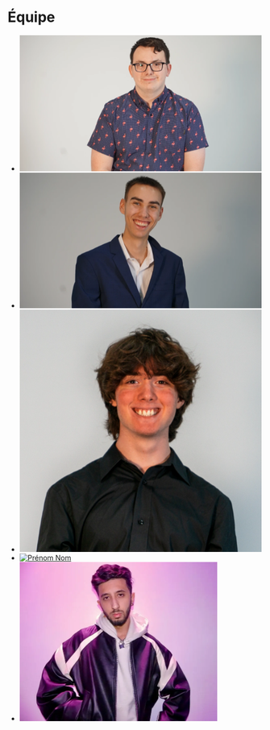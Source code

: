 # Équipe

<!-- Présentation des rôles et responsabilités de chacun des membres de l'équipe -->

* [![Yannick Chamberland]( yannick_chamberland.webp)](yannick_chamberland/)
* [![Benjamin Ferland]( benjamin_ferland.webp)](benjamin_Ferland/)
* [![Ryan Dufault]( ryan_dufault.webp)](ryan_dufault/)
* [![Prénom Nom]( https://placehold.co/600x400?text=membre+v)](prenom_nom/)
* [![cheour Walid]( cheour_walid.webp)](walid_cheour/)

